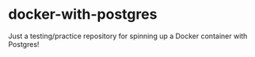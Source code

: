 # docker-with-postgres

Just a testing/practice repository for spinning up a Docker container with Postgres!
